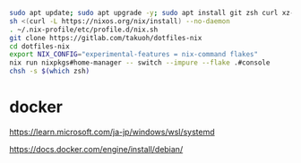 ```bash
sudo apt update; sudo apt upgrade -y; sudo apt install git zsh curl xz-utils -y
sh <(curl -L https://nixos.org/nix/install) --no-daemon
. ~/.nix-profile/etc/profile.d/nix.sh
git clone https://gitlab.com/takuoh/dotfiles-nix
cd dotfiles-nix
export NIX_CONFIG="experimental-features = nix-command flakes"
nix run nixpkgs#home-manager -- switch --impure --flake .#console
chsh -s $(which zsh)
```

# docker

https://learn.microsoft.com/ja-jp/windows/wsl/systemd

https://docs.docker.com/engine/install/debian/
